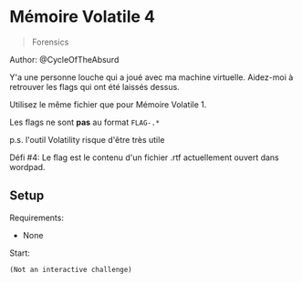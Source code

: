 # Mémoire Volatile 4

> Forensics

Author: @CycleOfTheAbsurd

Y'a une personne louche qui a joué avec ma machine virtuelle. Aidez-moi à retrouver les flags qui ont été laissés dessus.

Utilisez le même fichier que pour Mémoire Volatile 1.

Les flags ne sont __pas__ au format `FLAG-.*`

p.s. l'outil Volatility risque d'être très utile

Défi #4: Le flag est le contenu d'un fichier .rtf actuellement ouvert dans wordpad.


## Setup

Requirements:
- None

Start:

```
(Not an interactive challenge)
```
